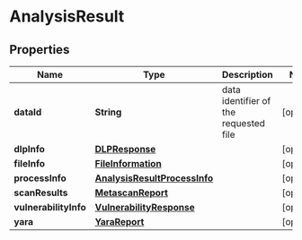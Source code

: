 

# AnalysisResult

## Properties

Name | Type | Description | Notes
------------ | ------------- | ------------- | -------------
**dataId** | **String** | data identifier of the requested file |  [optional]
**dlpInfo** | [**DLPResponse**](DLPResponse.md) |  |  [optional]
**fileInfo** | [**FileInformation**](FileInformation.md) |  |  [optional]
**processInfo** | [**AnalysisResultProcessInfo**](AnalysisResultProcessInfo.md) |  |  [optional]
**scanResults** | [**MetascanReport**](MetascanReport.md) |  |  [optional]
**vulnerabilityInfo** | [**VulnerabilityResponse**](VulnerabilityResponse.md) |  |  [optional]
**yara** | [**YaraReport**](YaraReport.md) |  |  [optional]



